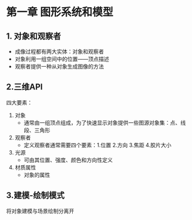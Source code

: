 # 第一章 图形系统和模型

## 1. 对象和观察者

- 成像过程都有两大实体：对象和观察者
- 对象利用一组空间中的位置——顶点描述
- 观察者提供一种从对象生成图像的方法

## 2.三维API

四大要素：

1. 对象
   - 通常由一组顶点组成，为了快速显示对象提供一些图源对象集：点、线段、三角形
2. 观察者
   - 定义观察者通常需要四个要素：1.位置 2.方向 3.焦距 4.胶片大小
3. 光源
   - 可由其位置、强度、颜色和方向性定义
4. 材质属性
   - 对象的属性

## 3.建模-绘制模式

将对象建模与场景绘制分离开

